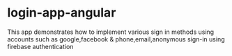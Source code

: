 # login-app-angular
This app demonstrates how to implement various sign in methods using accounts such as google,facebook &amp; phone,email,anonymous sign-in using firebase authentication
